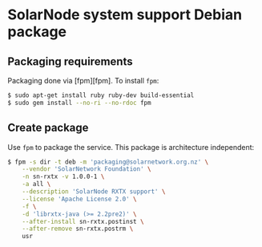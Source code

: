# SolarNode system support Debian package

## Packaging requirements

Packaging done via [fpm][fpm]. To install `fpm`:

```sh
$ sudo apt-get install ruby ruby-dev build-essential
$ sudo gem install --no-ri --no-rdoc fpm
```

## Create package

Use `fpm` to package the service. This package is architecture independent:

```sh
$ fpm -s dir -t deb -m 'packaging@solarnetwork.org.nz' \
	--vendor 'SolarNetwork Foundation' \
	-n sn-rxtx -v 1.0.0-1 \
	-a all \
	--description 'SolarNode RXTX support' \
	--license 'Apache License 2.0' \
	-f \
	-d 'librxtx-java (>= 2.2pre2)' \
	--after-install sn-rxtx.postinst \
	--after-remove sn-rxtx.postrm \
	usr
```

